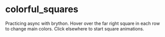 # colorful_squares
Practicing async with brython.
Hover over the far right square in each row to change main colors.
Click elsewhere to start square animations.
